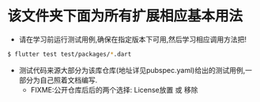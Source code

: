 # 该文件夹下面为所有扩展相应基本用法
- 请在学习前运行测试用例,确保在指定版本下可用,然后学习相应调用方法把!
```bash
$ flutter test test/packages/*.dart
```

- 测试代码来源大部分为该库仓库(地址详见pubspec.yaml)给出的测试用例,一部分为自己照着文档编写.
  - FIXME:公开仓库后后的两个选择: License放置 或 移除
